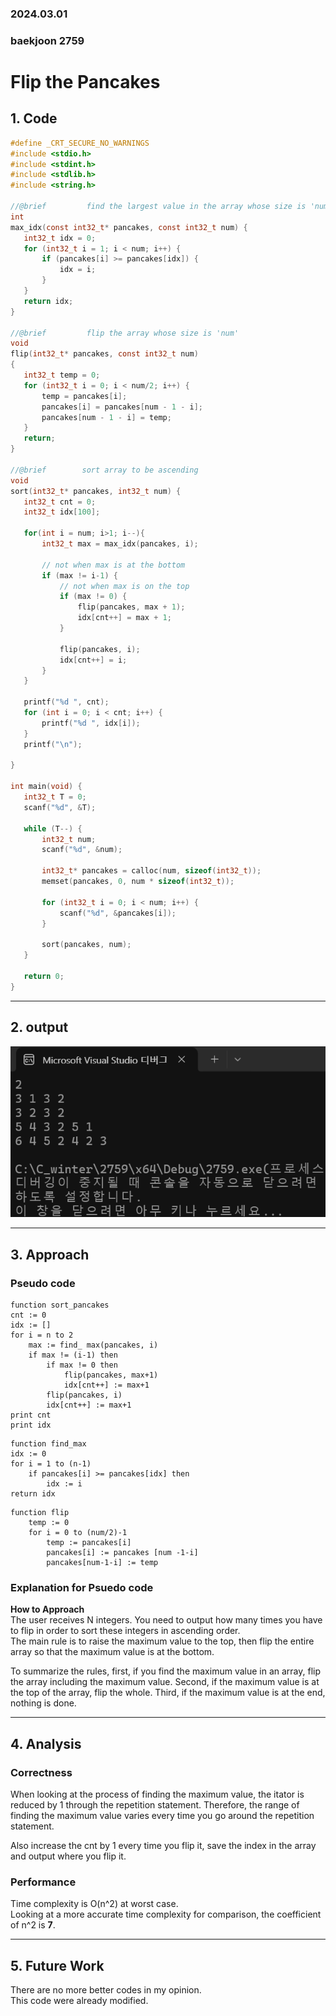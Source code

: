 ### 2024.03.01
### baekjoon 2759
# **Flip the Pancakes**

## 1. Code
 ```c
#define _CRT_SECURE_NO_WARNINGS
#include <stdio.h>
#include <stdint.h>
#include <stdlib.h>
#include <string.h>

//@brief		 find the largest value in the array whose size is 'num'
int 
max_idx(const int32_t* pancakes, const int32_t num) {
	int32_t idx = 0;
	for (int32_t i = 1; i < num; i++) {
		if (pancakes[i] >= pancakes[idx]) {
			idx = i;
		}
	}
	return idx;
}

//@brief		 flip the array whose size is 'num'
void
flip(int32_t* pancakes, const int32_t num)
{
	int32_t temp = 0;
	for (int32_t i = 0; i < num/2; i++) {
		temp = pancakes[i];
		pancakes[i] = pancakes[num - 1 - i];
		pancakes[num - 1 - i] = temp;
	}
	return;
}

//@brief		sort array to be ascending
void 
sort(int32_t* pancakes, int32_t num) {
	int32_t cnt = 0;
	int32_t idx[100];

	for(int i = num; i>1; i--){ 
		int32_t max = max_idx(pancakes, i);

		// not when max is at the bottom
		if (max != i-1) {
			// not when max is on the top
			if (max != 0) {
				flip(pancakes, max + 1);
				idx[cnt++] = max + 1;
			}

			flip(pancakes, i);
			idx[cnt++] = i;
		}
	}

	printf("%d ", cnt);
	for (int i = 0; i < cnt; i++) {
		printf("%d ", idx[i]);
	}
	printf("\n");

}

int main(void) {
	int32_t T = 0;
	scanf("%d", &T);

	while (T--) {
		int32_t num;
		scanf("%d", &num);

		int32_t* pancakes = calloc(num, sizeof(int32_t));
		memset(pancakes, 0, num * sizeof(int32_t));

		for (int32_t i = 0; i < num; i++) {
			scanf("%d", &pancakes[i]);
		}

		sort(pancakes, num);
	}

	return 0;
}
 ```

***

## 2. output
![alt text](2759.png)

***

## 3. Approach
### Pseudo code
```pseudocode
function sort_pancakes
cnt := 0
idx := []
for i = n to 2
	max := find_ max(pancakes, i)
	if max != (i-1) then
		if max != 0 then
			flip(pancakes, max+1)
			idx[cnt++] := max+1
		flip(pancakes, i)
		idx[cnt++] := max+1
print cnt
print idx
```

```pseudocode
function find_max
idx := 0
for i = 1 to (n-1)
	if pancakes[i] >= pancakes[idx] then
		idx := i
return idx
```

```pseudocode
function flip
	temp := 0
	for i = 0 to (num/2)-1
		temp := pancakes[i]
		pancakes[i] := pancakes [num -1-i]
		pancakes[num-1-i] := temp
```

### Explanation for Psuedo code
**How to Approach**   
The user receives N integers. You need to output how many times you have to flip in order to sort these integers in ascending order.   
The main rule is to raise the maximum value to the top, then flip the entire array so that the maximum value is at the bottom.

To summarize the rules, first, if you find the maximum value in an array, flip the array including the maximum value. Second, if the maximum value is at the top of the array, flip the whole. Third, if the maximum value is at the end, nothing is done.

***

## 4. Analysis
### Correctness
When looking at the process of finding the maximum value, the itator is reduced by 1 through the repetition statement. Therefore, the range of finding the maximum value varies every time you go around the repetition statement.

Also increase the cnt by 1 every time you flip it, save the index in the array and output where you flip it.

### Performance
Time complexity is O(n^2) at worst case.   
Looking at a more accurate time complexity for comparison, the coefficient of n^2 is **7**.

***

## 5. Future Work
There are no more better codes in my opinion.    
This code were already modified.
